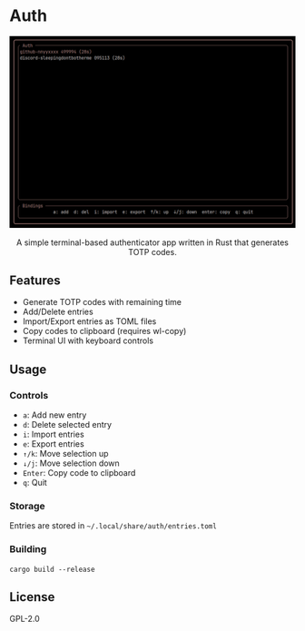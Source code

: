 # Auth

![](.github/auth.png)

<div align="center">

A simple terminal-based authenticator app written in Rust that generates TOTP codes.

</div>

## Features

- Generate TOTP codes with remaining time
- Add/Delete entries
- Import/Export entries as TOML files
- Copy codes to clipboard (requires wl-copy)
- Terminal UI with keyboard controls

## Usage

### Controls

- `a`: Add new entry
- `d`: Delete selected entry
- `i`: Import entries
- `e`: Export entries
- `↑/k`: Move selection up
- `↓/j`: Move selection down
- `Enter`: Copy code to clipboard
- `q`: Quit

### Storage

Entries are stored in `~/.local/share/auth/entries.toml`

### Building

```
cargo build --release
```

## License

GPL-2.0